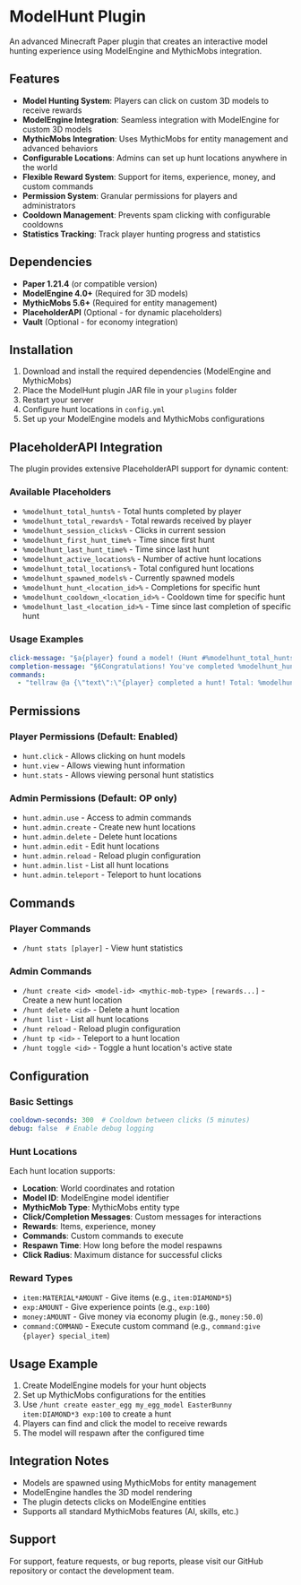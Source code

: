 # ModelHunt Plugin

An advanced Minecraft Paper plugin that creates an interactive model hunting experience using ModelEngine and MythicMobs integration.

## Features

- **Model Hunting System**: Players can click on custom 3D models to receive rewards
- **ModelEngine Integration**: Seamless integration with ModelEngine for custom 3D models
- **MythicMobs Integration**: Uses MythicMobs for entity management and advanced behaviors
- **Configurable Locations**: Admins can set up hunt locations anywhere in the world
- **Flexible Reward System**: Support for items, experience, money, and custom commands
- **Permission System**: Granular permissions for players and administrators
- **Cooldown Management**: Prevents spam clicking with configurable cooldowns
- **Statistics Tracking**: Track player hunting progress and statistics

## Dependencies

- **Paper 1.21.4** (or compatible version)
- **ModelEngine 4.0+** (Required for 3D models)
- **MythicMobs 5.6+** (Required for entity management)
- **PlaceholderAPI** (Optional - for dynamic placeholders)
- **Vault** (Optional - for economy integration)

## Installation

1. Download and install the required dependencies (ModelEngine and MythicMobs)
2. Place the ModelHunt plugin JAR file in your `plugins` folder
3. Restart your server
4. Configure hunt locations in `config.yml`
5. Set up your ModelEngine models and MythicMobs configurations

## PlaceholderAPI Integration

The plugin provides extensive PlaceholderAPI support for dynamic content:

### Available Placeholders
- `%modelhunt_total_hunts%` - Total hunts completed by player
- `%modelhunt_total_rewards%` - Total rewards received by player
- `%modelhunt_session_clicks%` - Clicks in current session
- `%modelhunt_first_hunt_time%` - Time since first hunt
- `%modelhunt_last_hunt_time%` - Time since last hunt
- `%modelhunt_active_locations%` - Number of active hunt locations
- `%modelhunt_total_locations%` - Total configured hunt locations
- `%modelhunt_spawned_models%` - Currently spawned models
- `%modelhunt_hunt_<location_id>%` - Completions for specific hunt
- `%modelhunt_cooldown_<location_id>%` - Cooldown time for specific hunt
- `%modelhunt_last_<location_id>%` - Time since last completion of specific hunt

### Usage Examples
```yaml
click-message: "§a{player} found a model! (Hunt #%modelhunt_total_hunts%)"
completion-message: "§6Congratulations! You've completed %modelhunt_hunt_easter_egg% Easter hunts!"
commands:
  - "tellraw @a {\"text\":\"{player} completed a hunt! Total: %modelhunt_total_hunts%\",\"color\":\"green\"}"
```

## Permissions

### Player Permissions (Default: Enabled)
- `hunt.click` - Allows clicking on hunt models
- `hunt.view` - Allows viewing hunt information
- `hunt.stats` - Allows viewing personal hunt statistics

### Admin Permissions (Default: OP only)
- `hunt.admin.use` - Access to admin commands
- `hunt.admin.create` - Create new hunt locations
- `hunt.admin.delete` - Delete hunt locations
- `hunt.admin.edit` - Edit hunt locations
- `hunt.admin.reload` - Reload plugin configuration
- `hunt.admin.list` - List all hunt locations
- `hunt.admin.teleport` - Teleport to hunt locations

## Commands

### Player Commands
- `/hunt stats [player]` - View hunt statistics

### Admin Commands
- `/hunt create <id> <model-id> <mythic-mob-type> [rewards...]` - Create a new hunt location
- `/hunt delete <id>` - Delete a hunt location
- `/hunt list` - List all hunt locations
- `/hunt reload` - Reload plugin configuration
- `/hunt tp <id>` - Teleport to a hunt location
- `/hunt toggle <id>` - Toggle a hunt location's active state

## Configuration

### Basic Settings
```yaml
cooldown-seconds: 300  # Cooldown between clicks (5 minutes)
debug: false  # Enable debug logging
```

### Hunt Locations
Each hunt location supports:
- **Location**: World coordinates and rotation
- **Model ID**: ModelEngine model identifier
- **MythicMob Type**: MythicMobs entity type
- **Click/Completion Messages**: Custom messages for interactions
- **Rewards**: Items, experience, money
- **Commands**: Custom commands to execute
- **Respawn Time**: How long before the model respawns
- **Click Radius**: Maximum distance for successful clicks

### Reward Types
- `item:MATERIAL*AMOUNT` - Give items (e.g., `item:DIAMOND*5`)
- `exp:AMOUNT` - Give experience points (e.g., `exp:100`)
- `money:AMOUNT` - Give money via economy plugin (e.g., `money:50.0`)
- `command:COMMAND` - Execute custom command (e.g., `command:give {player} special_item`)

## Usage Example

1. Create ModelEngine models for your hunt objects
2. Set up MythicMobs configurations for the entities
3. Use `/hunt create easter_egg my_egg_model EasterBunny item:DIAMOND*3 exp:100` to create a hunt
4. Players can find and click the model to receive rewards
5. The model will respawn after the configured time

## Integration Notes

- Models are spawned using MythicMobs for entity management
- ModelEngine handles the 3D model rendering
- The plugin detects clicks on ModelEngine entities
- Supports all standard MythicMobs features (AI, skills, etc.)

## Support

For support, feature requests, or bug reports, please visit our GitHub repository or contact the development team.